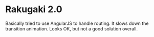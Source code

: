 # Rakugaki 2.0

Basically tried to use AngularJS to handle routing. It slows down the transition animation. Looks OK, but not a good solution overall.